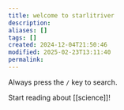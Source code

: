 ```yaml
---
title: welcome to starlitriver
description: 
aliases: []
tags: []
created: 2024-12-04T21:50:46
modified: 2025-02-23T13:11:40
permalink:
---
```


Always press the `/` key to search.

Start reading about [[science]]!

